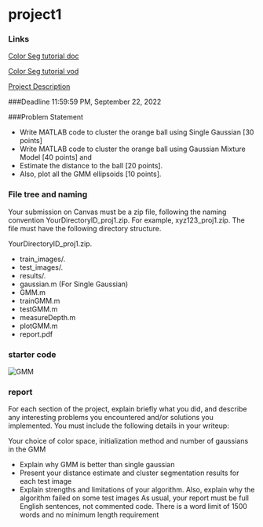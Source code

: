 # project1

### Links
[Color Seg tutorial doc](https://umd.zoom.us/j/95317373459?pwd=Ynp0aStLaURGNjBobGd5SVZwQTlsdz09)

[Color Seg tutorial vod](https://www.youtube.com/watch?v=D5AcaFMY_BI&feature=youtu.be&t=5)

[Project Description](https://cmsc426.github.io/2020/proj/p1/)

###Deadline
11:59:59 PM, September 22, 2022 

###Problem Statement
- Write MATLAB code to cluster the orange ball using Single Gaussian [30 points]
- Write MATLAB code to cluster the orange ball using Gaussian Mixture Model [40 points] and 
- Estimate the distance to the ball [20 points]. 
- Also, plot all the GMM ellipsoids [10 points].

### File tree and naming
Your submission on Canvas must be a zip file, following the naming convention YourDirectoryID_proj1.zip. For example, xyz123_proj1.zip. The file must have the following directory structure.

YourDirectoryID_proj1.zip.

- train_images/.
- test_images/.
- results/.
- gaussian.m (For Single Gaussian)
- GMM.m
- trainGMM.m
- testGMM.m
- measureDepth.m
- plotGMM.m
- report.pdf

### starter code
![GMM](https://cmsc426.github.io/assets/proj1/proj1_image.PNG)

### report
For each section of the project, explain briefly what you did, and describe any interesting problems you encountered and/or solutions you implemented. You must include the following details in your writeup:

Your choice of color space, initialization method and number of gaussians in the GMM
- Explain why GMM is better than single gaussian
- Present your distance estimate and cluster segmentation results for each test image
- Explain strengths and limitations of your algorithm. Also, explain why the algorithm failed on some test images
As usual, your report must be full English sentences, not commented code. There is a word limit of 1500 words and no minimum length requirement